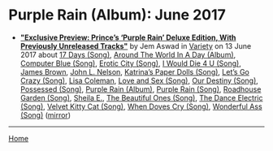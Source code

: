# Purple Rain (Album): June 2017

 - [**"Exclusive Preview: Prince’s ‘Purple Rain’ Deluxe Edition, With Previously Unreleased Tracks"**](https://variety.com/2017/film/news/prince-purple-rain-deluxe-edition-exclusive-preview-1202463200/) by Jem Aswad in [Variety](https://variety.com/) on 13 June 2017 about [17 Days (Song)](../../../topics/song/17-days/index.md), [Around The World In A Day (Album)](../../../topics/album/around-the-world-in-a-day/index.md), [Computer Blue (Song)](../../../topics/song/computer-blue/index.md), [Erotic City (Song)](../../../topics/song/erotic-city/index.md), [I Would Die 4 U (Song)](../../../topics/song/i-would-die-4-u/index.md), [James Brown](../../../topics/james-brown/index.md), [John L. Nelson](../../../topics/john-l-nelson/index.md), [Katrina’s Paper Dolls (Song)](../../../topics/song/katrina-s-paper-dolls/index.md), [Let’s Go Crazy (Song)](../../../topics/song/let-s-go-crazy/index.md), [Lisa Coleman](../../../topics/lisa-coleman/index.md), [Love and Sex (Song)](../../../topics/song/love-and-sex/index.md), [Our Destiny (Song)](../../../topics/song/our-destiny/index.md), [Possessed (Song)](../../../topics/song/possessed/index.md), [Purple Rain (Album)](../../../topics/album/purple-rain/index.md), [Purple Rain (Song)](../../../topics/song/purple-rain/index.md), [Roadhouse Garden (Song)](../../../topics/song/roadhouse-garden/index.md), [Sheila E.](../../../topics/sheila-e/index.md), [The Beautiful Ones (Song)](../../../topics/song/the-beautiful-ones/index.md), [The Dance Electric (Song)](../../../topics/song/the-dance-electric/index.md), [Velvet Kitty Cat (Song)](../../../topics/song/velvet-kitty-cat/index.md), [When Doves Cry (Song)](../../../topics/song/when-doves-cry/index.md), [Wonderful Ass (Song)](../../../topics/song/wonderful-ass/index.md) ([mirror](https://web.archive.org/web/*/https://variety.com/2017/film/news/prince-purple-rain-deluxe-edition-exclusive-preview-1202463200/))

----

[Home](./)
